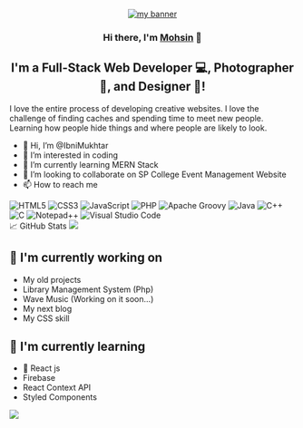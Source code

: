   <p align="center">
  <a href="#" target="_blank" rel="noreferrer">
    <img src="https://user-images.githubusercontent.com/47204311/212473919-0f191950-9cc0-4971-87d7-8ae416a177e7.png" alt="my banner" style="width=100;height=100">
  </a>
 </p>   
 <h3 align="center">
Hi there, I'm <a href="#" target="_blank" rel="noreferrer">Mohsin</a> 👋
</h3>
<h2 align="center">
I'm a Full-Stack Web Developer 💻, Photographer 📸, and Designer 🎨!
</h2>
<p>I love the entire process of developing creative websites. I love the challenge of finding caches and spending time to meet new people. Learning how people hide things and where people are likely to look.</p>

- 👋  Hi, I’m @IbniMukhtar <br>
- 👀 I’m interested in coding <br>
- 🌱 I’m currently learning MERN Stack <br>
- 💞️ I’m looking to collaborate on SP College Event Management Website <br>
- 📫 How to reach me  <br>

![HTML5](https://img.shields.io/badge/html5-%23E34F26.svg?style=for-the-badge&logo=html5&logoColor=white)
![CSS3](https://img.shields.io/badge/css3-%231572B6.svg?style=for-the-badge&logo=css3&logoColor=white)
![JavaScript](https://img.shields.io/badge/javascript-%23323330.svg?style=for-the-badge&logo=javascript&logoColor=%23F7DF1E)
![PHP](https://img.shields.io/badge/php-%23777BB4.svg?style=for-the-badge&logo=php&logoColor=white)
![Apache Groovy](https://img.shields.io/badge/Apache%20Groovy-4298B8.svg?style=for-the-badge&logo=Apache+Groovy&logoColor=white)
![Java](https://img.shields.io/badge/java-%23ED8B00.svg?style=for-the-badge&logo=java&logoColor=white)
![C++](https://img.shields.io/badge/c++-%2300599C.svg?style=for-the-badge&logo=c%2B%2B&logoColor=white)
![C](https://img.shields.io/badge/c-%2300599C.svg?style=for-the-badge&logo=c&logoColor=white)
![Notepad++](https://img.shields.io/badge/Notepad++-90E59A.svg?style=for-the-badge&logo=notepad%2b%2b&logoColor=black)
![Visual Studio Code](https://img.shields.io/badge/Visual%20Studio%20Code-0078d7.svg?style=for-the-badge&logo=visual-studio-code&logoColor=white)<br>
📈 GitHub Stats 
<picture>
<source 
  srcset="https://github-readme-stats.vercel.app/api?username=IbniMukhtar&show_icons=true&theme=dark"
  media="(prefers-color-scheme: dark)"
/>
<source
  srcset="https://github-readme-stats.vercel.app/api?username=IbniMukhtar&show_icons=true"
  media="(prefers-color-scheme: light), (prefers-color-scheme: no-preference)"
/>
<img src="https://github-readme-stats.vercel.app/api?username=IbniMukhtar&show_icons=true" />

## 🔭 I'm currently working on

- My old projects
- Library Management System (Php)
- Wave Music (Working on it soon...)
- My next blog
- My CSS skill

## 🌱 I'm currently learning

- 📱 React js
- Firebase
- React Context API
- Styled Components  


![](https://img.shields.io/badge/Code-React-informational?style=flat&logo=react&color=61DAFB)

